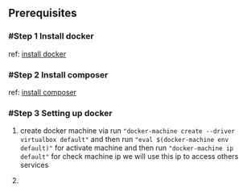 ## Prerequisites
### #Step 1 Install docker
ref: [install docker](https://docs.docker.com/engine/installation/)

### #Step 2 Install composer
ref: [install composer](https://getcomposer.org/doc/00-intro.md#installation-linux-unix-osx)

### #Step 3 Setting up docker
1. create docker machine via 
   run ```"docker-machine create --driver virtualbox default"``` and then
   run ```"eval $(docker-machine env default)"``` for activate machine and then
   run ```"docker-machine ip default"``` for check machine ip we will use this ip to access others services

2. 